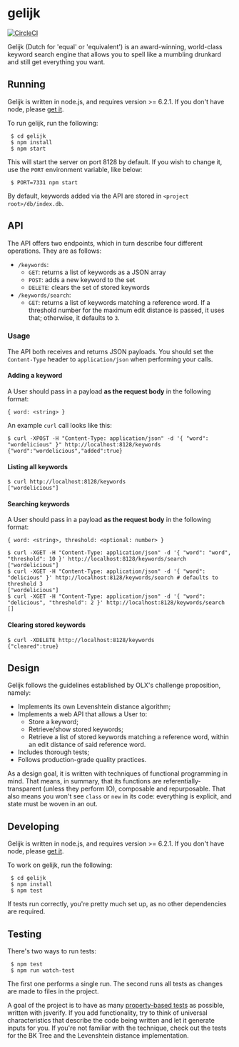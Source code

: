 # gelijk

[![CircleCI](https://circleci.com/bb/dodecaphonic/gelijk.svg?style=svg)](https://circleci.com/bb/dodecaphonic/gelijk)

Gelijk (Dutch for 'equal' or 'equivalent') is an award-winning, world-class keyword search engine that allows you to spell like a mumbling drunkard and still get everything you want.

## Running

Gelijk is written in node.js, and requires version >= 6.2.1. If you don't have node, please [get it][nodejs].

To run gelijk, run the following:

     $ cd gelijk
     $ npm install
     $ npm start

This will start the server on port 8128 by default. If you wish to change it, use the `PORT` environment variable, like below:

     $ PORT=7331 npm start
     
By default, keywords added via the API are stored in `<project root>/db/index.db`.

## API

The API offers two endpoints, which in turn describe four different operations. They are as follows:

- `/keywords`:
    - `GET`: returns a list of keywords as a JSON array
    - `POST`: adds a new keyword to the set
    - `DELETE`: clears the set of stored keywords
- `/keywords/search`:
    - `GET`: returns a list of keywords matching a reference word. If a threshold number for the maximum edit distance is passed, it uses that; otherwise, it defaults to `3`.
  
### Usage

The API both receives and returns JSON payloads. You should set the `Content-Type` header to `application/json` when performing your calls.

#### Adding a keyword

A User should pass in a payload **as the request body** in the following format:

    { word: <string> }
     
An example `curl` call looks like this:

    $ curl -XPOST -H "Content-Type: application/json" -d '{ "word": "wordelicious" }" http://localhost:8128/keywords
    {"word":"wordelicious","added":true}
    
#### Listing all keywords

    $ curl http://localhost:8128/keywords
    ["wordelicious"]
    
#### Searching keywords

A User should pass in a payload **as the request body** in the following format:

    { word: <string>, threshold: <optional: number> }

    $ curl -XGET -H "Content-Type: application/json" -d '{ "word": "word", "threshold": 10 }' http://localhost:8128/keywords/search
    ["wordelicious"]
    $ curl -XGET -H "Content-Type: application/json" -d '{ "word": "delicious" }' http://localhost:8128/keywords/search # defaults to threshold 3
    ["wordelicious"]
    $ curl -XGET -H "Content-Type: application/json" -d '{ "word": "delicious", "threshold": 2 }' http://localhost:8128/keywords/search
    []

#### Clearing stored keywords

    $ curl -XDELETE http://localhost:8128/keywords
    {"cleared":true}
    
## Design

Gelijk follows the guidelines established by OLX's challenge proposition, namely:

- Implements its own Levenshtein distance algorithm;
- Implements a web API that allows a User to:
  - Store a keyword;
  - Retrieve/show stored keywords;
  - Retrieve a list of stored keywords matching a reference word, within an edit distance of said reference word.
- Includes thorough tests;
- Follows production-grade quality practices.

As a design goal, it is written with techniques of functional programming in mind. That means, in summary, that its functions are referentially-transparent (unless they perform IO), composable and repurposable. That also means you won't see `class` or `new` in its code: everything is explicit, and state must be woven in an out.

## Developing

Gelijk is written in node.js, and requires version >= 6.2.1. If you don't have node, please [get it][nodejs].

To work on gelijk, run the following:

     $ cd gelijk
     $ npm install
     $ npm test

If tests run correctly, you're pretty much set up, as no other dependencies are required.

## Testing

There's two ways to run tests:

     $ npm test
     $ npm run watch-test
     
The first one performs a single run. The second runs all tests as changes are made to files in the project.

A goal of the project is to have as many [property-based tests][proptests] as possible, written with jsverify. If you add functionality, try to think of universal characteristics that describe the code being written and let it generate inputs for you. If you're not familiar with the technique, check out the tests for the BK Tree and the Levenshtein distance implementation.

[nodejs]: https://nodejs.org
[proptests]: http://blog.jessitron.com/2013/04/property-based-testing-what-is-it.html

